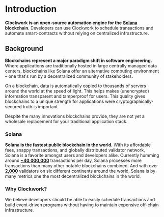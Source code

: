 # Introduction

**Clockwork** **is an open-source automation engine for the** [**Solana**](https://solana.com/) **blockchain**. Developers can use Clockwork to schedule transactions and automate smart-contracts without relying on centralized infrastructure.

## **Background**

**Blockchains represent a major paradigm shift in software engineering.** Where applications are traditionally hosted in large centrally managed data centers, blockchains like Solana offer an alternative computing environment – one that's run by a decentralized community of stakeholders.&#x20;

On a blockchain, data is automatically copied to thousands of servers around the world at the speed of light. This helps makes (unencrypted) information transparent and tamperproof for users. This quality gives blockchains to a unique strength for applications were cryptographically-secured truth is important.&#x20;

Despite the many innovations blockchains provide, they are not yet a wholesale replacement for your traditional application stack.

### Solana

**Solana is the fastest public blockchain in the world.** With its affordable fees, snappy transactions, and globally distributed validator network, Solana is a favorite amongst users and developers alike. Currently humming around [**\~40,000,000**](https://dune.com/kroeger0x/Solana-Metrics) transactions per day, Solana processes more transactions than many other notable blockchains combined. And with over [**2,000**](https://solana.com/news/validator-health-report-august-2022) validators on six different continents around the world, Solana is by many metrics one the most decentralized blockchains in the world.

### Why Clockwork?&#x20;

We believe developers should be able to easily schedule transactions and build event-driven programs without having to maintain expensive off-chain infrastructure.

